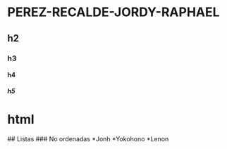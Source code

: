 # PEREZ-RECALDE-JORDY-RAPHAEL
## h2
### h3
#### h4
##### h5
<h1> html </h1>
## Listas
### No ordenadas
*Jonh
   *Yokohono
*Lenon
